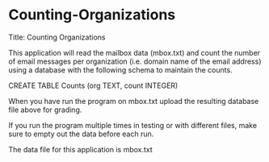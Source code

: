 # Counting-Organizations
Title: Counting Organizations

This application will read the mailbox data (mbox.txt) and count the number of email messages per organization (i.e. domain name of the email address) using a database with the following schema to maintain the counts.

CREATE TABLE Counts (org TEXT, count INTEGER)

When you have run the program on mbox.txt upload the resulting database file above for grading.

If you run the program multiple times in testing or with different files, make sure to empty out the data before each run.

The data file for this application is mbox.txt
